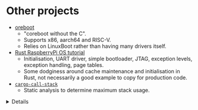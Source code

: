 # Other projects

- [oreboot](https://github.com/oreboot/oreboot)
  - "coreboot without the C".
  - Supports x86, aarch64 and RISC-V.
  - Relies on LinuxBoot rather than having many drivers itself.
- [Rust RaspberryPi OS tutorial](https://github.com/rust-embedded/rust-raspberrypi-OS-tutorials)
  - Initialisation, UART driver, simple bootloader, JTAG, exception levels,
    exception handling, page tables.
  - Some dodginess around cache maintenance and initialisation in Rust, not
    necessarily a good example to copy for production code.
- [`cargo-call-stack`](https://crates.io/crates/cargo-call-stack)
  - Static analysis to determine maximum stack usage.

<details>

- The RaspberryPi OS tutorial runs Rust code before the MMU and caches are
  enabled. This will read and write memory (e.g. the stack). However:
  - Without the MMU and cache, unaligned accesses will fault. It builds with
    `aarch64-unknown-none` which sets `+strict-align` to prevent the compiler
    generating unaligned accesses so it should be alright, but this is not
    necessarily the case in general.
  - If it were running in a VM, this can lead to cache coherency issues. The
    problem is that the VM is accessing memory directly with the cache disabled,
    while the host has cacheable aliases to the same memory. Even if the host
    doesn't explicitly access the memory, speculative accesses can lead to cache
    fills, and then changes from one or the other will get lost. Again this is
    alright in this particular case (running directly on the hardware with no
    hypervisor), but isn't a good pattern in general.

</details>
